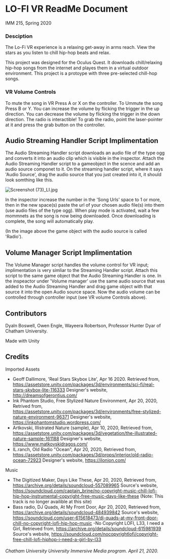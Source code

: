# LO-FI VR ReadMe Document
IMM 215, Spring 2020

### Desciption 
The Lo-Fi VR experience is a relaxing get-away in arms reach. View the stars as you listen to chill hip-hop beats and relax. 

This project was designed for the Oculus Quest. It downloads chill/relaxing hip-hop songs from the internet and playes them in a virtual outdoor environment. This project is a protoype with three pre-selected chill-hop songs.

  

### VR Volume Controls
 To mute the song in VR Press A or X on the controller.
 To Ummute the song Press B or Y.
 You can increase the volume by flicking the trigger in the up direction.
 You can decrease the volume by flicking the trigger in the down direction.
 The radio is interactible! To grab the radio, point the laser-pointer at it and press the grab button on the controller.


## Audio Streaming Handler Script Implimentation
The Audio Streaming Handler script downloads an audio file of the type ogg and converts it into an audio clip which is visible in the inspector. Attach the Audio Streaming Handler script to a gameobject in the scence and add an audio source componet to it. On the streaming handler script, where it says 'Audio Source', drag the audio source that you just created into it,  it should look somthing like this.

![Screenshot (73)_LI.jpg](https://www.dropbox.com/s/9u741ir86k82yx2/Screenshot%20%2873%29_LI.jpg?dl=0&raw=1)

In the inspector increase the number in the 'Song Urls' space to 1 or more, then in the new space(s) paste the url of your chosen audio file(s) into them (use audio files of the type ogg). When play mode is activated, wait a few mommnets as the song is now being downloaded. Once downloading is complete, the song will automatically play.

(In the image above the game object with the audio source is called 'Radio').

## Volume Manager Script Implimentation

The Volume Manager script handles the volume control for VR input; implimentation is very simliar to the Streaming Handler script. Attach this script to the same game object that the Audio Streaming Handler is one. In the inspeactor under 'Volume manager' use the same audio source that was added to the Audio Streaming Handler and drag game object with that source it into the open Audio source space. Now the audio volume can be controlled through controller input (see VR volume Controls above). 

## Contributors
Dyaln Boswell, Owen Engle, Wayeera Robertson, Professor Hunter Dyar of Chatham University.

Made with Unity

## Credits
Imported Assets
- Geoff Dallimore, 'Real Stars Skybox Lite', Apr 16 2020. Retrieved from, https://assetstore.unity.com/packages/3d/environments/sci-fi/real-stars-skybox-lite-116333
Designer's website, http://dreamsofgerontius.com/ 
- Ink Phantom Studio, Free Stylized Nature Environment, Apr 20, 2020, Retrived from, 
https://assetstore.unity.com/packages/3d/environments/free-stylized-nature-environment-96371
Designer's website, https://inkphantomstudio.wordpress.com/
- Artkovski, Illistrated Nature (sample), Apr 10, 2020, Retrieved from,
https://assetstore.unity.com/packages/3d/vegetation/the-illustrated-nature-sample-161188
Designer's website, https://www.matkovskidragos.com/
- IL.ranch, Old Radio "Ocean", Apr 20, 2020, Retrieved from, 
https://assetstore.unity.com/packages/3d/props/interior/old-radio-ocean-72923
Designer's website, https://ilonion.com/

Music
- The Digitized Maker, Days Like These, Apr 20, 2020, Retrieved from,
https://archive.org/details/soundcloud-557089965
Source's website, https://soundcloud.com/captain_brine/no-copyright-music-chill-lofi-hip-hop-instrumental-copyright-free-music-days-like-these (Note: This track is no longer availible at this site)
- Bass radio, DJ Quads, At My Front Door, Apr 20, 2020, Retrieved from, 
https://archive.org/details/soundcloud-484939842
Source's website, https://soundcloud.com/user-615618473/dj-quads-at-my-front-door-chill-no-copyright-lofi-hip-hop-music
-No Copyright LOFI, L33, I need a Girl, Retrieved from, 
https://archive.org/details/soundcloud-615981939
Source's website, https://soundcloud.com/nocopyrightlofi/copyright-free-chill-lofi-hiphop-i-need-a-girl-by-l33


###### Chatham University University Immersive Media program. April 21, 2020. 
